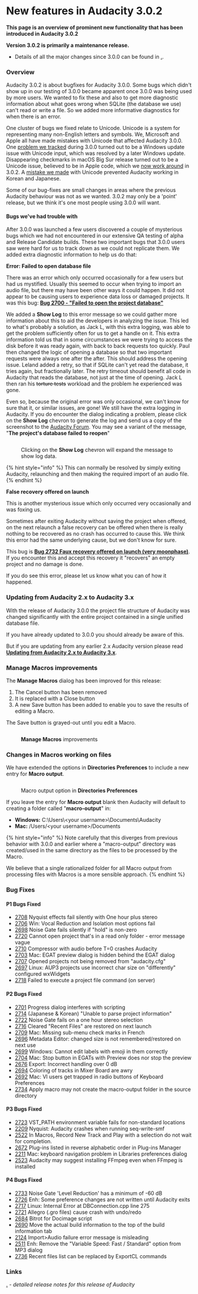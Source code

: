 # New features in Audacity 3.0.2

**This page is an overview of prominent new functionality that has been introduced in Audacity 3.0.2**

**Version 3.0.2 is primarily a maintenance release.**

* Details of all the major changes since 3.0.0 can be found in [.](./ "mention").

### Overview

Audacity 3.0.2 is about bugfixes for Audacity 3.0.0. Some bugs which didn't show up in our testing of 3.0.0 became apparent once 3.0.0 was being used by more users. We wanted to fix these and also to get more diagnostic information about what goes wrong when SQLite (the database we use) can't read or write a file. So we added more informative diagnostics for when there is an error.

One cluster of bugs we fixed relate to Unicode. Unicode is a system for representing many non-English letters and symbols. We, Microsoft and Apple all have made mistakes with Unicode that affected Audacity 3.0.0. One [problem we tracked](https://bugzilla.audacityteam.org/show\_bug.cgi?id=2715) during 3.0.0 turned out to be a Windows update issue with Unicode input, which was resolved by a later Windows update. Disappearing checkmarks in macOS Big Sur release turned out to be a Unicode issue, believed to be in Apple code, which we [now work around](https://bugzilla.audacityteam.org/show\_bug.cgi?id=2709) in 3.0.2. A [mistake we made](https://bugzilla.audacityteam.org/show\_bug.cgi?id=2714) with Unicode prevented Audacity working in Korean and Japanese.

Some of our bug-fixes are small changes in areas where the previous Audacity behaviour was not as we wanted. 3.0.2 may only be a 'point' release, but we think it's one most people using 3.0.0 will want.

#### Bugs we've had trouble with

After 3.0.0 was launched a few users discovered a couple of mysterious bugs which we had not encountered in our extensive QA testing of alpha and Release Candidate builds. These two important bugs that 3.0.0 users saw were hard for us to track down as we could not replicate them. We added extra diagnostic information to help us do that:

**Error: Failed to open database file**

There was an error which only occurred occasionally for a few users but had us mystified. Usually this seemed to occur when trying to import an audio file, but there may have been other ways it could happen. It did not appear to be causing users to experience data loss or damaged projects. It was this bug: [**Bug 2700 - "Failed to open the project database"**](https://bugzilla.audacityteam.org/show\_bug.cgi?id=2700)

We added a **Show Log** to this error message so we could gather more information about this to aid the developers in analyzing the issue. This led to what's probably a solution, as Jack L, with this extra logging, was able to get the problem sufficiently often for us to get a handle on it. This extra information told us that in some circumstances we were trying to access the disk before it was ready again, with back to back requests too quickly. Paul then changed the logic of opening a database so that two important requests were always one after the after. This should address the opening issue. Leland added a retry, so that if SQLite can't yet read the database, it tries again, but fractionally later. The retry timeout should benefit all code in Audacity that reads the database, not just at the time of opening. Jack L then ran his ~~torture tests~~ workload and the problem he experienced was gone.

Even so, because the original error was only occasional, we can't know for sure that it, or similar issues, are gone! We still have the extra logging in Audacity. If you do encounter the dialog indicating a problem, please click on the **Show Log** chevron to generate the log and send us a copy of the screenshot to the [Audacity Forum](https://forum.audacityteam.org/index.php). You may see a variant of the message, "**The project's database failed to reopen**"

<figure><img src="../../../../.gitbook/assets/image (50).png" alt=""><figcaption><p>Clicking on the <strong>Show Log</strong> chevron will expand the message to show log data.</p></figcaption></figure>

{% hint style="info" %}
This can normally be resolved by simply exiting Audacity, relaunching and then making the required import of an audio file.
{% endhint %}

**False recovery offered on launch**

This is another mysterious issue which only occurred very occasionally and was foxing us.

Sometimes after exiting Audacity without saving the project when offered, on the next relaunch a false recovery can be offered when there is really nothing to be recovered as no crash has occurred to cause this. We think this error had the same underlying cause, but we don't know for sure.

This bug is [**Bug 2732 Faux recovery offered on launch (very moonphase)**](https://bugzilla.audacityteam.org/show\_bug.cgi?id=2732). If you encounter this and accept this recovery it "recovers" an empty project and no damage is done.

If you do see this error, please let us know what you can of how it happened.

### Updating from Audacity 2.x to Audacity 3.x

With the release of Audacity 3.0.0 the project file structure of Audacity was changed significantly with the entire project contained in a single unified database file.

If you have already updated to 3.0.0 you should already be aware of this.

But if you are updating from any earlier 2.x Audacity version please read [**Updating from Audacity 2.x to Audacity 3.x**](https://manual.audacityteam.org/man/updating\_from\_audacity\_2.x\_to\_audacity\_3.html).

### Manage Macros improvements

The **Manage Macros** dialog has been improved for this release:

1. The Cancel button has been removed
2. It is replaced with a Close button
3. A new Save button has been added to enable you to save the results of editing a Macro.

The Save button is grayed-out until you edit a Macro.

<figure><img src="../../../../.gitbook/assets/image (44).png" alt=""><figcaption><p><strong>Manage Macros</strong> improvements</p></figcaption></figure>

### Changes in Macros working on files

We have extended the options in **Directories Preferences** to include a new entry for **Macro output**.

<figure><img src="../../../../.gitbook/assets/image (9).png" alt=""><figcaption><p>Macro output option in <strong>Directories Preferences</strong></p></figcaption></figure>

If you leave the entry for **Macro output** blank then Audacity will default to creating a folder called "**macro-output**" in:

* **Windows:** C:\Users\\\<your username>\Documents\Audacity
* **Mac:** /Users/\<your username>/Documents

{% hint style="info" %}
Note carefully that this diverges from previous behavior with 3.0.0 and earlier where a "macro-output" directory was created/used in the same directory as the files to be processed by the Macro.

We believe that a single rationalized folder for all Macro output from processing files with Macros is a more sensible approach.
{% endhint %}

### Bug Fixes

#### P1 Bugs Fixed

* [2708](https://bugzilla.audacityteam.org/show\_bug.cgi?id=2708) Nyquist effects fail silently with One hour plus stereo
* [2706](https://bugzilla.audacityteam.org/show\_bug.cgi?id=2706) Win: Vocal Reduction and Isolation most options fail
* [2698](https://bugzilla.audacityteam.org/show\_bug.cgi?id=2698) Noise Gate fails silently if "hold" is non-zero
* [2720](https://bugzilla.audacityteam.org/show\_bug.cgi?id=2720) Cannot open project that's in a read only folder - error message vague
* [2710](https://bugzilla.audacityteam.org/show\_bug.cgi?id=2710) Compressor with audio before T=0 crashes Audacity
* [2703](https://bugzilla.audacityteam.org/show\_bug.cgi?id=2703) Mac: EGAT preview dialog is hidden behind the EGAT dialog
* [2707](https://bugzilla.audacityteam.org/show\_bug.cgi?id=2707) Opened projects not being removed from "audacity.cfg"
* [2697](https://bugzilla.audacityteam.org/show\_bug.cgi?id=2697) Linux: AUP3 projects use incorrect char size on "differently" configured wxWidgets
* [2718](https://bugzilla.audacityteam.org/show\_bug.cgi?id=2718) Failed to execute a project file command (on server)

#### P2 Bugs Fixed

* [2701](https://bugzilla.audacityteam.org/show\_bug.cgi?id=2701) Progress dialog interferes with scripting
* [2714](https://bugzilla.audacityteam.org/show\_bug.cgi?id=2714) (Japanese & Korean) "Unable to parse project information"
* [2722](https://bugzilla.audacityteam.org/show\_bug.cgi?id=2722) Noise Gate fails on a one hour stereo selection
* [2716](https://bugzilla.audacityteam.org/show\_bug.cgi?id=2716) Cleared "Recent Files" are restored on next launch
* [2709](https://bugzilla.audacityteam.org/show\_bug.cgi?id=2709) Mac: Missing sub-menu check marks in French
* [2696](https://bugzilla.audacityteam.org/show\_bug.cgi?id=2696) Metadata Editor: changed size is not remembered/restored on next use
* [2699](https://bugzilla.audacityteam.org/show\_bug.cgi?id=2699) Windows: Cannot edit labels with emoji in them correctly
* [2704](https://bugzilla.audacityteam.org/show\_bug.cgi?id=2704) Mac: Stop button in EGATs with Preview does nor stop the preview
* [2676](https://bugzilla.audacityteam.org/show\_bug.cgi?id=2676) Export: Incorrect handling over 0 dB
* [2694](https://bugzilla.audacityteam.org/show\_bug.cgi?id=2694) Coloring of tracks in Mixer Board are awry
* [2692](https://bugzilla.audacityteam.org/show\_bug.cgi?id=2692) Mac: VI users get trapped in radio buttons of Keyboard Preferences
* [2734](https://bugzilla.audacityteam.org/show\_bug.cgi?id=2734) Apply macro may not create the macro-output folder in the source directory

#### P3 Bugs Fixed

* [2723](https://bugzilla.audacityteam.org/show\_bug.cgi?id=2723) VST\_PATH environment variable fails for non-standard locations
* [2209](https://bugzilla.audacityteam.org/show\_bug.cgi?id=2209) Nyquist: Audacity crashes when running seq-write-smf
* [2522](https://bugzilla.audacityteam.org/show\_bug.cgi?id=2522) In Macros, Record New Track and Play with a selection do not wait for completion.
* [2672](https://bugzilla.audacityteam.org/show\_bug.cgi?id=2672) Plug-ins listed in reverse alphabetic order in Plug-ins Manager
* [2211](https://bugzilla.audacityteam.org/show\_bug.cgi?id=2211) Mac: keyboard navigation problem in Libraries preferences dialog
* [2523](https://bugzilla.audacityteam.org/show\_bug.cgi?id=2523) Audacity may suggest installing FFmpeg even when FFmpeg is installed

#### P4 Bugs Fixed

* [2733](https://bugzilla.audacityteam.org/show\_bug.cgi?id=2733) Noise Gate 'Level Reduction' has a minimum of -60 dB
* [2726](https://bugzilla.audacityteam.org/show\_bug.cgi?id=2726) Enh: Some preference changes are not written until Audacity exits
* [2717](https://bugzilla.audacityteam.org/show\_bug.cgi?id=2717) Linux: Internal Error at DBConnection.cpp line 275
* [2721](https://bugzilla.audacityteam.org/show\_bug.cgi?id=2721) Allegro (.gro files) cause crash with undo/redo
* [2684](https://bugzilla.audacityteam.org/show\_bug.cgi?id=2684) Bitrot for Docimage script
* [2690](https://bugzilla.audacityteam.org/show\_bug.cgi?id=2690) Move the actual build information to the top of the build information tab
* [2124](https://bugzilla.audacityteam.org/show\_bug.cgi?id=2124) Import>Audio failure error message is misleading
* [2511](https://bugzilla.audacityteam.org/show\_bug.cgi?id=2511) Enh: Remove the "Variable Speed: Fast / Standard" option from MP3 dialog
* [2736](https://bugzilla.audacityteam.org/show\_bug.cgi?id=2736) Recent files list can be replaced by ExportCL commands

### Links

[.](./ "mention") _- detailed release notes for this release of Audacity_
